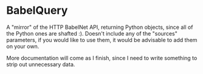 # BabelQuery

A "mirror" of the HTTP BabelNet API, returning Python objects, since all of the Python ones are shafted :). Doesn't include any of the "sources" parameters, if you would like to use them, it would be advisable to add them on your own.

More documentation will come as I finish, since I need to write something to strip out unnecessary data.